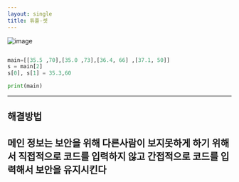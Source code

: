 ```yaml
---
layout: single
title: 튜플-셋
---
```


![image](https://user-images.githubusercontent.com/80248096/112445162-2f1b6c00-8d92-11eb-89ac-6eca3cdebc63.png)

~~~python

main=[[35.5 ,70],[35.0 ,73],[36.4, 66] ,[37.1, 50]]
s = main[2]
s[0], s[1] = 35.3,60

print(main)

~~~

---
## 해결방법
메인 정보는 보안을 위해 다른사람이 보지못하게
하기 위해서 직접적으로 코드를 입력하지 않고
간접적으로 코드를 입력해서 보안을 유지시킨다
---
